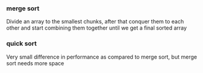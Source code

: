 ### merge sort

Divide an array to the smallest chunks, after that conquer them to each other and start combining them together until we get a final sorted array

### quick sort
Very small difference in performance as compared to merge sort, but merge sort needs more space

